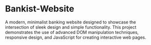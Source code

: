 # Bankist-Website
A modern, minimalist banking website designed to showcase the intersection of sleek design and simple functionality. This project demonstrates the use of advanced DOM manipulation techniques, responsive design, and JavaScript for creating interactive web pages.
